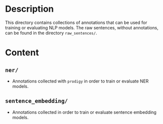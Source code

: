 <!---
Blue Brain Search is a text mining toolbox focused on scientific use cases.

Copyright (C) 2020  Blue Brain Project, EPFL.

This program is free software: you can redistribute it and/or modify
it under the terms of the GNU Lesser General Public License as published by
the Free Software Foundation, either version 3 of the License, or
(at your option) any later version.

This program is distributed in the hope that it will be useful,
but WITHOUT ANY WARRANTY; without even the implied warranty of
MERCHANTABILITY or FITNESS FOR A PARTICULAR PURPOSE.  See the
GNU Lesser General Public License for more details.

You should have received a copy of the GNU Lesser General Public License
along with this program. If not, see <https://www.gnu.org/licenses/>.
-->

# Description
This directory contains collections of annotations that can be used 
for training or evaluating NLP models.
The raw sentences, without annotations, can be found in the 
directory `raw_sentences/`.

# Content
## `ner/`
- Annotations collected with `prodigy` in order to train or evaluate NER models.

## `sentence_embedding/`
- Annotations collected in order to train or evaluate sentence embedding models. 
